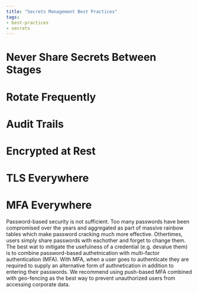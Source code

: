 ```yaml
---
title: "Secrets Management Best Practices"
tags:
- best-practices
- secrets
---
```


# Never Share Secrets Between Stages

# Rotate Frequently

# Audit Trails

# Encrypted at Rest

# TLS Everywhere

# MFA Everywhere

Password-based security is not sufficient. Too many passwords have been compromised over the years and aggregated as part of massive rainbow tables which make password cracking much more effective. Othertimes, users simply share passwords with eachother and forget to change them. The best wat to mitigate the usefulness of a credential (e.g. devalue them) is to combine password-based authetnication with multi-factor authentication (MFA). With MFA, when a user goes to authenticate they are required to supply an alternative form of authnetication in addition to entering their passwords. We recommend using push-based MFA combined with geo-fencing as the best way to prevent unauthorized users from accessing corporate data.
